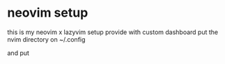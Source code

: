 # neovim setup

this is my neovim x lazyvim setup
provide with custom dashboard
put the nvim directory on ~/.config

and put 
